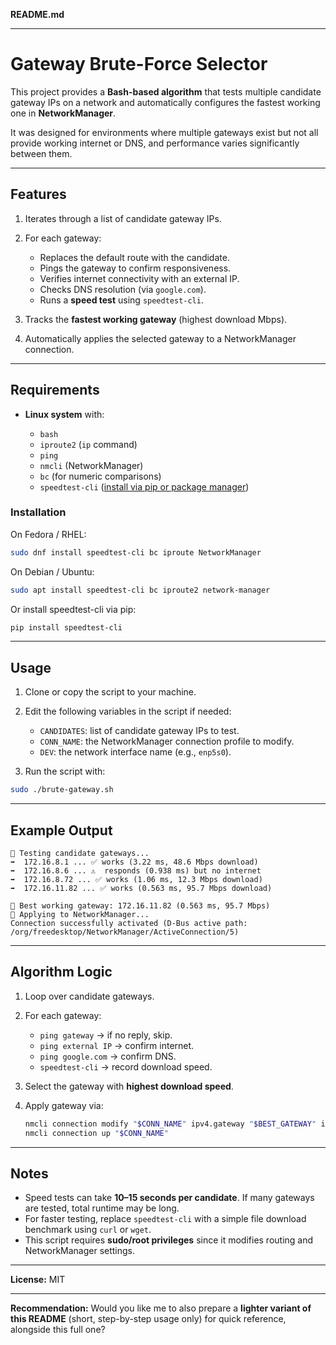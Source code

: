 **README.md**

---

# Gateway Brute-Force Selector

This project provides a **Bash-based algorithm** that tests multiple candidate gateway IPs on a network and automatically configures the fastest working one in **NetworkManager**.

It was designed for environments where multiple gateways exist but not all provide working internet or DNS, and performance varies significantly between them.

---

## Features

1. Iterates through a list of candidate gateway IPs.
2. For each gateway:

   * Replaces the default route with the candidate.
   * Pings the gateway to confirm responsiveness.
   * Verifies internet connectivity with an external IP.
   * Checks DNS resolution (via `google.com`).
   * Runs a **speed test** using `speedtest-cli`.
3. Tracks the **fastest working gateway** (highest download Mbps).
4. Automatically applies the selected gateway to a NetworkManager connection.

---

## Requirements

* **Linux system** with:

  * `bash`
  * `iproute2` (`ip` command)
  * `ping`
  * `nmcli` (NetworkManager)
  * `bc` (for numeric comparisons)
  * `speedtest-cli` ([install via pip or package manager](https://github.com/sivel/speedtest-cli))

### Installation

On Fedora / RHEL:

```bash
sudo dnf install speedtest-cli bc iproute NetworkManager
```

On Debian / Ubuntu:

```bash
sudo apt install speedtest-cli bc iproute2 network-manager
```

Or install speedtest-cli via pip:

```bash
pip install speedtest-cli
```

---

## Usage

1. Clone or copy the script to your machine.
2. Edit the following variables in the script if needed:

   * `CANDIDATES`: list of candidate gateway IPs to test.
   * `CONN_NAME`: the NetworkManager connection profile to modify.
   * `DEV`: the network interface name (e.g., `enp5s0`).
3. Run the script with:

```bash
sudo ./brute-gateway.sh
```

---

## Example Output

```text
🔎 Testing candidate gateways...
➡️  172.16.8.1 ... ✅ works (3.22 ms, 48.6 Mbps download)
➡️  172.16.8.6 ... ⚠️  responds (0.938 ms) but no internet
➡️  172.16.8.72 ... ✅ works (1.06 ms, 12.3 Mbps download)
➡️  172.16.11.82 ... ✅ works (0.563 ms, 95.7 Mbps download)

🎯 Best working gateway: 172.16.11.82 (0.563 ms, 95.7 Mbps)
🔧 Applying to NetworkManager...
Connection successfully activated (D-Bus active path: /org/freedesktop/NetworkManager/ActiveConnection/5)
```

---

## Algorithm Logic

1. Loop over candidate gateways.
2. For each gateway:

   * `ping gateway` → if no reply, skip.
   * `ping external IP` → confirm internet.
   * `ping google.com` → confirm DNS.
   * `speedtest-cli` → record download speed.
3. Select the gateway with **highest download speed**.
4. Apply gateway via:

   ```bash
   nmcli connection modify "$CONN_NAME" ipv4.gateway "$BEST_GATEWAY" ipv4.method manual
   nmcli connection up "$CONN_NAME"
   ```

---

## Notes

* Speed tests can take **10–15 seconds per candidate**. If many gateways are tested, total runtime may be long.
* For faster testing, replace `speedtest-cli` with a simple file download benchmark using `curl` or `wget`.
* This script requires **sudo/root privileges** since it modifies routing and NetworkManager settings.

---

**License:** MIT

---

**Recommendation:**
Would you like me to also prepare a **lighter variant of this README** (short, step-by-step usage only) for quick reference, alongside this full one?
